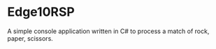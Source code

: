 # Edge10RSP

A simple console application written in C# to process a match of rock, paper, scissors.






